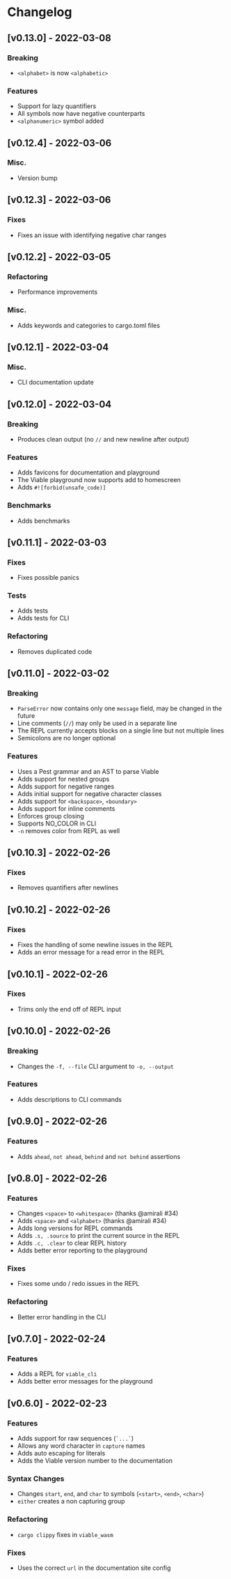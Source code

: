 # Changelog

## [v0.13.0] - 2022-03-08

### Breaking

- `<alphabet>` is now `<alphabetic>`

### Features

- Support for lazy quantifiers
- All symbols now have negative counterparts
- `<alphanumeric>` symbol added

## [v0.12.4] - 2022-03-06

### Misc.

- Version bump

## [v0.12.3] - 2022-03-06

### Fixes

- Fixes an issue with identifying negative char ranges

## [v0.12.2] - 2022-03-05

### Refactoring

- Performance improvements

### Misc.

- Adds keywords and categories to cargo.toml files

## [v0.12.1] - 2022-03-04

### Misc.

- CLI documentation update

## [v0.12.0] - 2022-03-04

### Breaking

- Produces clean output (no `//` and new newline after output)

### Features

- Adds favicons for documentation and playground
- The Viable playground now supports add to homescreen
- Adds `#![forbid(unsafe_code)]`

### Benchmarks

- Adds benchmarks

## [v0.11.1] - 2022-03-03

### Fixes

- Fixes possible panics

### Tests

- Adds tests
- Adds tests for CLI

### Refactoring

- Removes duplicated code

## [v0.11.0] - 2022-03-02

### Breaking

- `ParseError` now contains only one `message` field, may be changed in the future
- Line comments (`//`) may only be used in a separate line
- The REPL currently accepts blocks on a single line but not multiple lines
- Semicolons are no longer optional

### Features

- Uses a Pest grammar and an AST to parse Viable
- Adds support for nested groups
- Adds support for negative ranges
- Adds initial support for negative character classes
- Adds support for `<backspace>`, `<boundary>`
- Adds support for inline comments
- Enforces group closing
- Supports NO_COLOR in CLI
- `-n` removes color from REPL as well

## [v0.10.3] - 2022-02-26

### Fixes

- Removes quantifiers after newlines


## [v0.10.2] - 2022-02-26

### Fixes

- Fixes the handling of some newline issues in the REPL
- Adds an error message for a read error in the REPL

## [v0.10.1] - 2022-02-26

### Fixes

- Trims only the end off of REPL input

## [v0.10.0] - 2022-02-26

### Breaking

- Changes the `-f, --file` CLI argument to `-o, --output`

### Features

- Adds descriptions to CLI commands

## [v0.9.0] - 2022-02-26

### Features

- Adds `ahead`, `not ahead`, `behind` and `not behind` assertions

## [v0.8.0] - 2022-02-26

### Features

- Changes `<space>` to `<whitespace>` (thanks @amirali #34)
- Adds `<space>` and `<alphabet>` (thanks @amirali #34)
- Adds long versions for REPL commands
- Adds `.s, .source` to print the current source in the REPL
- Adds `.c, .clear` to clear REPL history
- Adds better error reporting to the playground

### Fixes

- Fixes some undo / redo issues in the REPL

### Refactoring

- Better error handling in the CLI

## [v0.7.0] - 2022-02-24

### Features

- Adds a REPL for `viable_cli`
- Adds better error messages for the playground

## [v0.6.0] - 2022-02-23

### Features

- Adds support for raw sequences (<code>\`...\`</code>)
- Allows any word character in `capture` names
- Adds auto escaping for literals
- Adds the Viable version number to the documentation

### Syntax Changes

- Changes `start`, `end`, and `char` to symbols (`<start>`, `<end>`, `<char>`)
- `either` creates a non capturing group

### Refactoring

- `cargo clippy` fixes in `viable_wasm`

### Fixes

- Uses the correct `url` in the documentation site config
